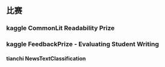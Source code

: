 ## 比赛

### kaggle CommonLit Readability Prize

### kaggle FeedbackPrize - Evaluating Student Writing

#### tianchi NewsTextClassification